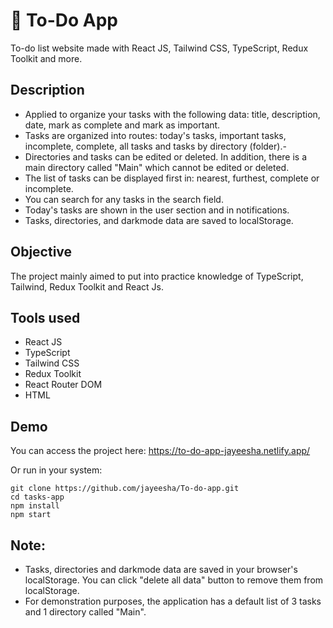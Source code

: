 # 📅 To-Do App

To-do list website made with React JS, Tailwind CSS, TypeScript, Redux Toolkit and more.

## Description

- Applied to organize your tasks with the following data: title, description, date, mark as complete and mark as important.
- Tasks are organized into routes: today's tasks, important tasks, incomplete, complete, all tasks and tasks by directory (folder).-
- Directories and tasks can be edited or deleted. In addition, there is a main directory called "Main" which cannot be edited or deleted.
- The list of tasks can be displayed first in: nearest, furthest, complete or incomplete.
- You can search for any tasks in the search field.
- Today's tasks are shown in the user section and in notifications.
- Tasks, directories, and darkmode data are saved to localStorage.

## Objective

The project mainly aimed to put into practice knowledge of TypeScript, Tailwind, Redux Toolkit and React Js.

## Tools used

- React JS
- TypeScript
- Tailwind CSS
- Redux Toolkit
- React Router DOM
- HTML

## Demo

You can access the project here: https://to-do-app-jayeesha.netlify.app/

Or run in your system:

```
git clone https://github.com/jayeesha/To-do-app.git
cd tasks-app
npm install
npm start
```

## Note:

- Tasks, directories and darkmode data are saved in your browser's localStorage. You can click "delete all data" button to remove them from localStorage.
- For demonstration purposes, the application has a default list of 3 tasks and 1 directory called "Main".
